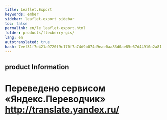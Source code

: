 ```yaml
--- 
title: Leaflet.Export 
keywords: ember 
sidebar: leaflet-export_sidebar 
toc: false 
permalink: en/le_leaflet-export.html 
folder: products/flexberry-gis/ 
lang: en 
autotranslated: true 
hash: 7eef31f7e421a9720f9c170f7a74d9b074d9eae0aa83d0ae85e67d44910a2a81 
--- 
```


## product Information 



 # Переведено сервисом «Яндекс.Переводчик» http://translate.yandex.ru/